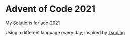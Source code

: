 # Advent of Code 2021

My Solutions for [aoc-2021](https://adventofcode.com/2021/)

Using a different language every day, inspired by [Tsoding](https://github.com/tsoding/aoc-2020)
